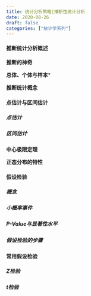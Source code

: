 ```yaml
---
title: 统计分析策略|推断性统计分析
date: 2020-08-26
draft: false
categories: ["统计学系列"]
---
```


#### 推断统计分析概述

**推断的神奇**

**总体、个体与样本***

**推断统计概念**


#### 点估计与区间估计

##### 点估计

##### 区间估计

**中心极限定理**

**正态分布的特性**

#### 假设检验

##### 概念

##### 小概率事件

##### P-Value与显著性水平

##### 假设检验的步骤

#### 常用假设检验

##### $Z$检验

##### $t$检验